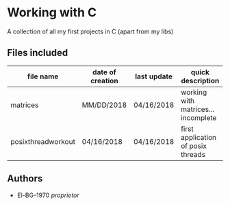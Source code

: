 # Working with C
A collection of all my first projects in C (apart from my libs)

## Files included
| file name           | date of creation | last update | quick description                   |
|---------------------|------------------|-------------|-------------------------------------|
| matrices            | MM/DD/2018       | 04/16/2018  | working with matrices... incomplete |
| posixthreadworkout  | 04/16/2018       | 04/16/2018  | first application of posix threads  |

## Authors
* El-BG-1970 _proprietor_